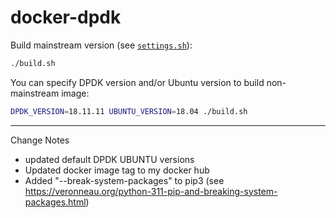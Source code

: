 # docker-dpdk


Build mainstream version (see [`settings.sh`](settings.sh)):

```bash
./build.sh
```

You can specify DPDK version and/or Ubuntu version to build non-mainstream image:

```bash
DPDK_VERSION=18.11.11 UBUNTU_VERSION=18.04 ./build.sh
```

---------------------------------

Change Notes
- updated default DPDK UBUNTU versions
- Updated docker image tag to my docker hub
- Added "--break-system-packages" to pip3 (see https://veronneau.org/python-311-pip-and-breaking-system-packages.html)

